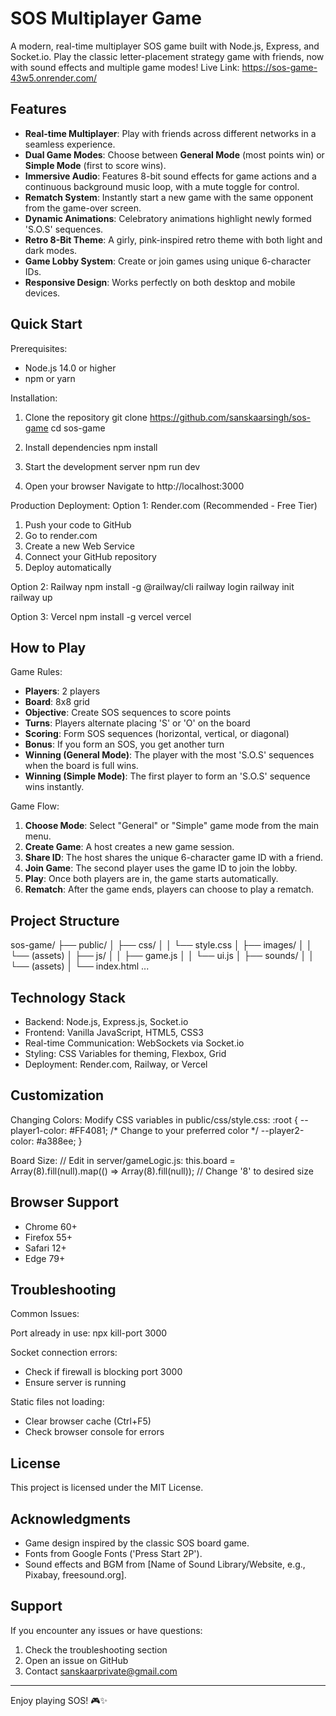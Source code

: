 SOS Multiplayer Game
====================

A modern, real-time multiplayer SOS game built with Node.js, Express, and Socket.io. Play the classic letter-placement strategy game with friends, now with sound effects and multiple game modes!
Live Link: <https://sos-game-43w5.onrender.com/>

Features
--------
* **Real-time Multiplayer**: Play with friends across different networks in a seamless experience.
* **Dual Game Modes**: Choose between **General Mode** (most points win) or **Simple Mode** (first to score wins).
* **Immersive Audio**: Features 8-bit sound effects for game actions and a continuous background music loop, with a mute toggle for control.
* **Rematch System**: Instantly start a new game with the same opponent from the game-over screen.
* **Dynamic Animations**: Celebratory animations highlight newly formed 'S.O.S' sequences.
* **Retro 8-Bit Theme**: A girly, pink-inspired retro theme with both light and dark modes.
* **Game Lobby System**: Create or join games using unique 6-character IDs.
* **Responsive Design**: Works perfectly on both desktop and mobile devices.

Quick Start
-----------

Prerequisites:
- Node.js 14.0 or higher
- npm or yarn

Installation:
1. Clone the repository
   git clone <https://github.com/sanskaarsingh/sos-game>
   cd sos-game

2. Install dependencies
   npm install

3. Start the development server
   npm run dev

4. Open your browser
   Navigate to http://localhost:3000

Production Deployment:
Option 1: Render.com (Recommended - Free Tier)
1. Push your code to GitHub
2. Go to render.com
3. Create a new Web Service
4. Connect your GitHub repository
5. Deploy automatically

Option 2: Railway
npm install -g @railway/cli
railway login
railway init
railway up

Option 3: Vercel
npm install -g vercel
vercel

How to Play
-----------

Game Rules:
* **Players**: 2 players
* **Board**: 8x8 grid
* **Objective**: Create SOS sequences to score points
* **Turns**: Players alternate placing 'S' or 'O' on the board
* **Scoring**: Form SOS sequences (horizontal, vertical, or diagonal)
* **Bonus**: If you form an SOS, you get another turn
* **Winning (General Mode)**: The player with the most 'S.O.S' sequences when the board is full wins.
* **Winning (Simple Mode)**: The first player to form an 'S.O.S' sequence wins instantly.

Game Flow:
1.  **Choose Mode**: Select "General" or "Simple" game mode from the main menu.
2.  **Create Game**: A host creates a new game session.
3.  **Share ID**: The host shares the unique 6-character game ID with a friend.
4.  **Join Game**: The second player uses the game ID to join the lobby.
5.  **Play**: Once both players are in, the game starts automatically.
6.  **Rematch**: After the game ends, players can choose to play a rematch.

Project Structure
-----------------
sos-game/
├── public/
│   ├── css/
│   │   └── style.css
│   ├── images/
│   │   └── (assets)
│   ├── js/
│   │   ├── game.js
│   │   └── ui.js
│   ├── sounds/
│   │   └── (assets)
│   └── index.html
...

Technology Stack
----------------
* Backend: Node.js, Express.js, Socket.io
* Frontend: Vanilla JavaScript, HTML5, CSS3
* Real-time Communication: WebSockets via Socket.io
* Styling: CSS Variables for theming, Flexbox, Grid
* Deployment: Render.com, Railway, or Vercel

Customization
-------------

Changing Colors:
Modify CSS variables in public/css/style.css:
:root {
  --player1-color: #FF4081; /* Change to your preferred color */
  --player2-color: #a388ee;
}

Board Size:
// Edit in server/gameLogic.js:
this.board = Array(8).fill(null).map(() => Array(8).fill(null)); // Change '8' to desired size

Browser Support
---------------
* Chrome 60+
* Firefox 55+
* Safari 12+
* Edge 79+

Troubleshooting
---------------

Common Issues:

Port already in use:
npx kill-port 3000

Socket connection errors:
- Check if firewall is blocking port 3000
- Ensure server is running

Static files not loading:
- Clear browser cache (Ctrl+F5)
- Check browser console for errors

License
-------
This project is licensed under the MIT License.

Acknowledgments
---------------
* Game design inspired by the classic SOS board game.
* Fonts from Google Fonts ('Press Start 2P').
* Sound effects and BGM from [Name of Sound Library/Website, e.g., Pixabay, freesound.org].

Support
-------
If you encounter any issues or have questions:
1. Check the troubleshooting section
2. Open an issue on GitHub
3. Contact <sanskaarprivate@gmail.com>

---

Enjoy playing SOS! 🎮✨
